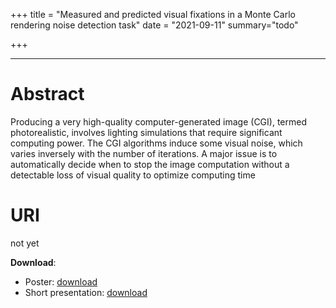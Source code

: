 +++
title = "Measured and predicted visual fixations in a Monte Carlo rendering noise detection task"
date = "2021-09-11"
summary="todo"

+++

---

# Abstract
Producing a very high-quality computer-generated image (CGI), termed photorealistic, involves lighting
simulations that require significant computing power.
The CGI algorithms induce some visual noise, which varies inversely with the number of iterations. A major issue is to automatically decide when to stop the image computation without a detectable loss of visual quality to optimize computing time


# URI

not yet


**Download**:
- Poster: [download](/articles/sap2021/SAP_Poster_10_9.pdf)
- Short presentation: [download](/articles/sap2021/sap_poster_10_09.mp4)


